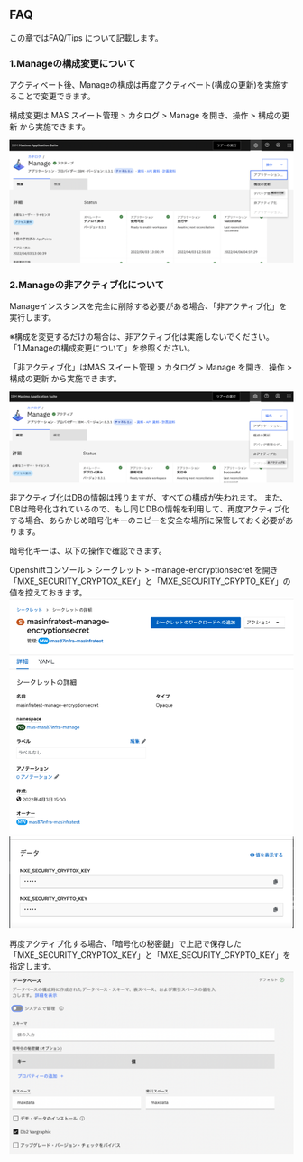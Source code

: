 ## FAQ

この章ではFAQ/Tips
について記載します。

### 1.Manageの構成変更について
アクティベート後、Manageの構成は再度アクティベート(構成の更新)を実施することで変更できます。

構成変更は MAS スイート管理 > カタログ > Manage を開き、操作 > 構成の更新 から実施できます。

![](2022-06-01-13-19-26.png)

### 2.Manageの非アクティブ化について
Manageインスタンスを完全に削除する必要がある場合、「非アクティブ化」を実行します。

※構成を変更するだけの場合は、非アクティブ化は実施しないでください。「1.Manageの構成変更について」を参照ください。

「非アクティブ化」はMAS スイート管理 > カタログ > Manage を開き、操作 > 構成の更新 から実施できます。

![](2022-06-01-13-37-17.png)

非アクティブ化はDBの情報は残りますが、すべての構成が失われます。
また、DBは暗号化されているので、もし同じDBの情報を利用して、再度アクティブ化する場合、あらかじめ暗号化キーのコピーを安全な場所に保管しておく必要があります。

暗号化キーは、以下の操作で確認できます。

Openshiftコンソール > シークレット > <workspaceId>-manage-encryptionsecret を開き「MXE_SECURITY_CRYPTOX_KEY」と「MXE_SECURITY_CRYPTO_KEY」の値を控えておきます。
![](2022-06-01-13-28-49.png)
![](2022-06-01-13-29-08.png)

再度アクティブ化する場合、「暗号化の秘密鍵」で上記で保存した「MXE_SECURITY_CRYPTOX_KEY」と「MXE_SECURITY_CRYPTO_KEY」を指定します。
![](2022-06-01-13-33-44.png)

